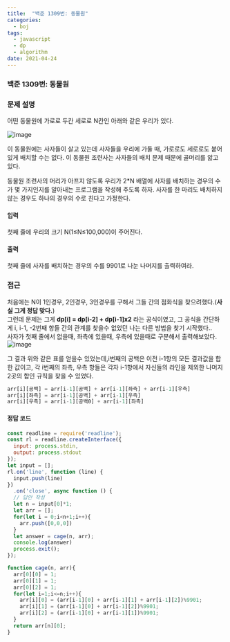 ```yaml
---
title:  "백준 1309번: 동물원"
categories: 
  - boj
tags:
  - javascript
  - dp
  - algorithm
date: 2021-04-24
---
```

### 백준 1309번: 동물원

### 문제 설명   
어떤 동물원에 가로로 두칸 세로로 N칸인 아래와 같은 우리가 있다.

![image](https://user-images.githubusercontent.com/49264011/115945667-abbb7a80-a4f7-11eb-8406-66a5bdb11ce8.png)

이 동물원에는 사자들이 살고 있는데 사자들을 우리에 가둘 때, 가로로도 세로로도 붙어 있게 배치할 수는 없다. 이 동물원 조련사는 사자들의 배치 문제 때문에 골머리를 앓고 있다.

동물원 조련사의 머리가 아프지 않도록 우리가 2*N 배열에 사자를 배치하는 경우의 수가 몇 가지인지를 알아내는 프로그램을 작성해 주도록 하자. 사자를 한 마리도 배치하지 않는 경우도 하나의 경우의 수로 친다고 가정한다.

#### 입력
첫째 줄에 우리의 크기 N(1≤N≤100,000)이 주어진다.

#### 출력
첫째 줄에 사자를 배치하는 경우의 수를 9901로 나눈 나머지를 출력하여라.
### 접근   
처음에는 N이 1인경우, 2인경우, 3인경우를 구해서 그들 간의 점화식을 찾으려했다.(**사실 그게 정답 맞다.**)   
그런데 문제는 그게 **dp[i] = dp[i-2] + dp[i-1]x2** 라는 공식이였고, 그 공식을 간단하게 i, i-1, -2번째 항들 간의 관계를 찾을수 없었던 나는 다른 방법을 찾기 시작했다..   
사자가 첫째 줄에서 없을때, 좌측에 있을때, 우측에 있을때로 구분해서 출력해보았다.
![image](https://user-images.githubusercontent.com/49264011/115945679-baa22d00-a4f7-11eb-9d1c-585d0dbb4341.png)   

그 결과 위와 같은 표를 얻을수 있었는데,i번째의 공백은 이전 i-1항의 모든 결과값을 합한 값이고, 각 i번째의 좌측, 우측 항들은 각자 i-1항에서 자신들의 라인을 제외한 나머지 2곳의 합인 규칙을 찾을 수 있었다.

```js
arr[i][공백] = arr[i-1][공백] + arr[i-1][좌측] + arr[i-1][우측]
arr[i][좌측] = arr[i-1][공백] + arr[i-1][우측]
arr[i][우측] = arr[i-1][공백0] + arr[i-1][좌측]
```


#### 정답 코드
```js
const readline = require('readline');
const rl = readline.createInterface({
  input: process.stdin,
  output: process.stdout
});
let input = [];
rl.on('line', function (line) {
  input.push(line)
})
  .on('close', async function () {
  // 답안 작성
  let n = input[0]*1;
  let arr = [];
  for(let i = 0;i<n+1;i++){
    arr.push([0,0,0])
  }
  let answer = cage(n, arr);
  console.log(answer)
  process.exit();
});

function cage(n, arr){
  arr[0][0] = 1;
  arr[0][1] = 1;
  arr[0][2] = 1;  
  for(let i=1;i<=n;i++){    
    arr[i][0] = (arr[i-1][0] + arr[i-1][1] + arr[i-1][2])%9901;
    arr[i][1] = (arr[i-1][0] + arr[i-1][2])%9901;
    arr[i][2] = (arr[i-1][0] + arr[i-1][1])%9901;    
  }
  return arr[n][0];
}
```